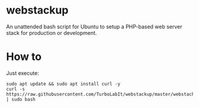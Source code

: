 # webstackup
An unattended bash script for Ubuntu to setup a  PHP-based web server stack for production or development.

# How to
Just execute:

````
sudo apt update && sudo apt install curl -y
curl -s https://raw.githubusercontent.com/TurboLabIt/webstackup/master/webstackup.sh | sudo bash
````

